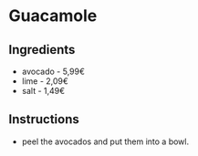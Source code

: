 # Guacamole
## Ingredients
* avocado - 5,99€	
* lime - 2,09€
* salt - 1,49€
## Instructions
* peel the avocados and put them into a bowl.

